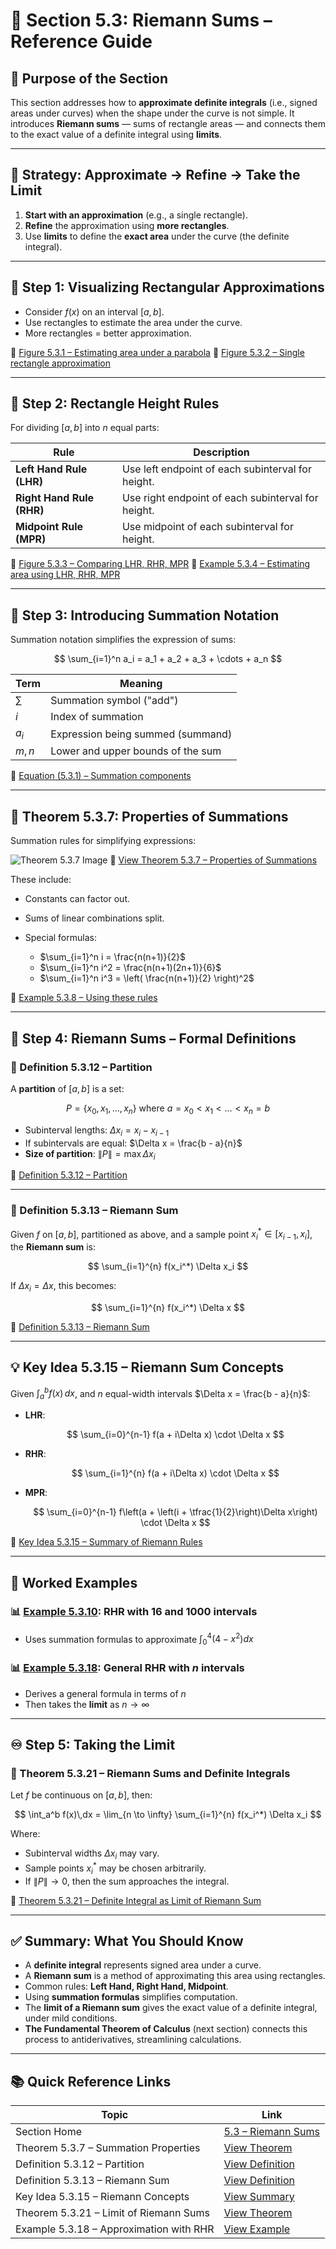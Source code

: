 # 📘 Section 5.3: Riemann Sums – Reference Guide

## 🧭 Purpose of the Section

This section addresses how to **approximate definite integrals** (i.e., signed areas under curves) when the shape under the curve is not simple. It introduces **Riemann sums** — sums of rectangle areas — and connects them to the exact value of a definite integral using **limits**.

---

## 🚀 Strategy: Approximate → Refine → Take the Limit

1. **Start with an approximation** (e.g., a single rectangle).
2. **Refine** the approximation using **more rectangles**.
3. Use **limits** to define the **exact area** under the curve (the definite integral).

---

## 📐 Step 1: Visualizing Rectangular Approximations

* Consider $f(x)$ on an interval $[a, b]$.
* Use rectangles to estimate the area under the curve.
* More rectangles = better approximation.

🔗 [Figure 5.3.1 – Estimating area under a parabola](https://opentext.uleth.ca/apex-calculus/sec_riemann.html#fig_rie1)
🔗 [Figure 5.3.2 – Single rectangle approximation](https://opentext.uleth.ca/apex-calculus/sec_riemann.html#fig_rie2)

---

## 🧊 Step 2: Rectangle Height Rules

For dividing $[a, b]$ into $n$ equal parts:

| Rule                      | Description                                        |
| ------------------------- | -------------------------------------------------- |
| **Left Hand Rule (LHR)**  | Use left endpoint of each subinterval for height.  |
| **Right Hand Rule (RHR)** | Use right endpoint of each subinterval for height. |
| **Midpoint Rule (MPR)**   | Use midpoint of each subinterval for height.       |

🔗 [Figure 5.3.3 – Comparing LHR, RHR, MPR](https://opentext.uleth.ca/apex-calculus/sec_riemann.html#fig_rie3)
🔗 [Example 5.3.4 – Estimating area using LHR, RHR, MPR](https://opentext.uleth.ca/apex-calculus/sec_riemann.html#ex_rie4)

---

## 🔢 Step 3: Introducing Summation Notation

Summation notation simplifies the expression of sums:

$$
\sum_{i=1}^n a_i = a_1 + a_2 + a_3 + \cdots + a_n
$$

| Term   | Meaning                           |
| ------ | --------------------------------- |
| $\sum$ | Summation symbol ("add")          |
| $i$    | Index of summation                |
| $a_i$  | Expression being summed (summand) |
| $m, n$ | Lower and upper bounds of the sum |

🔗 [Equation (5.3.1) – Summation components](https://opentext.uleth.ca/apex-calculus/sec_riemann.html#eq_summation)

---

## 📘 Theorem 5.3.7: Properties of Summations

Summation rules for simplifying expressions:

![Theorem 5.3.7 Image](attachment:/mnt/data/b48046ab-2459-470c-a7a6-fe427cdf90cb.png)
🔗 [View Theorem 5.3.7 – Properties of Summations](https://opentext.uleth.ca/apex-calculus/sec_riemann.html#thm_summation)

These include:

* Constants can factor out.
* Sums of linear combinations split.
* Special formulas:

  * $\sum_{i=1}^n i = \frac{n(n+1)}{2}$
  * $\sum_{i=1}^n i^2 = \frac{n(n+1)(2n+1)}{6}$
  * $\sum_{i=1}^n i^3 = \left( \frac{n(n+1)}{2} \right)^2$

🔗 [Example 5.3.8 – Using these rules](https://opentext.uleth.ca/apex-calculus/sec_riemann.html#ex_rie8)

---

## 📏 Step 4: Riemann Sums – Formal Definitions

### 📘 Definition 5.3.12 – Partition

A **partition** of $[a, b]$ is a set:

$$
P = \{x_0, x_1, \dots, x_n\} \text{ where } a = x_0 < x_1 < \dots < x_n = b
$$

* Subinterval lengths: $\Delta x_i = x_i - x_{i-1}$
* If subintervals are equal: $\Delta x = \frac{b - a}{n}$
* **Size of partition**: $\|P\| = \max \Delta x_i$

🔗 [Definition 5.3.12 – Partition](https://opentext.uleth.ca/apex-calculus/sec_riemann.html#def_partition)

---

### 📘 Definition 5.3.13 – Riemann Sum

Given $f$ on $[a, b]$, partitioned as above, and a sample point $x_i^* \in [x_{i-1}, x_i]$, the **Riemann sum** is:

$$
\sum_{i=1}^{n} f(x_i^*) \Delta x_i
$$

If $\Delta x_i = \Delta x$, this becomes:

$$
\sum_{i=1}^{n} f(x_i^*) \Delta x
$$

🔗 [Definition 5.3.13 – Riemann Sum](https://opentext.uleth.ca/apex-calculus/sec_riemann.html#def_rie_sum)

---

## 💡 Key Idea 5.3.15 – Riemann Sum Concepts

Given $\int_a^b f(x)\,dx$, and $n$ equal-width intervals $\Delta x = \frac{b - a}{n}$:

* **LHR**:

  $$
  \sum_{i=0}^{n-1} f(a + i\Delta x) \cdot \Delta x
  $$
* **RHR**:

  $$
  \sum_{i=1}^{n} f(a + i\Delta x) \cdot \Delta x
  $$
* **MPR**:

  $$
  \sum_{i=0}^{n-1} f\left(a + \left(i + \tfrac{1}{2}\right)\Delta x\right) \cdot \Delta x
  $$

🔗 [Key Idea 5.3.15 – Summary of Riemann Rules](https://opentext.uleth.ca/apex-calculus/sec_riemann.html#idea_riemann)

---

## 🧪 Worked Examples

### 📊 [Example 5.3.10](https://opentext.uleth.ca/apex-calculus/sec_riemann.html#ex_rie10): RHR with 16 and 1000 intervals

* Uses summation formulas to approximate $\int_0^4 (4 - x^2) dx$

### 📊 [Example 5.3.18](https://opentext.uleth.ca/apex-calculus/sec_riemann.html#ex_rie9): General RHR with $n$ intervals

* Derives a general formula in terms of $n$
* Then takes the **limit** as $n \to \infty$

---

## ♾ Step 5: Taking the Limit

### 📘 Theorem 5.3.21 – Riemann Sums and Definite Integrals

Let $f$ be continuous on $[a, b]$, then:

$$
\int_a^b f(x)\,dx = \lim_{n \to \infty} \sum_{i=1}^{n} f(x_i^*) \Delta x_i
$$

Where:

* Subinterval widths $\Delta x_i$ may vary.
* Sample points $x_i^*$ may be chosen arbitrarily.
* If $\|P\| \to 0$, then the sum approaches the integral.

🔗 [Theorem 5.3.21 – Definite Integral as Limit of Riemann Sum](https://opentext.uleth.ca/apex-calculus/sec_riemann.html#thm_riemann_sum)

---

## ✅ Summary: What You Should Know

* A **definite integral** represents signed area under a curve.
* A **Riemann sum** is a method of approximating this area using rectangles.
* Common rules: **Left Hand, Right Hand, Midpoint**.
* Using **summation formulas** simplifies computation.
* The **limit of a Riemann sum** gives the exact value of a definite integral, under mild conditions.
* **The Fundamental Theorem of Calculus** (next section) connects this process to antiderivatives, streamlining calculations.

---

## 📚 Quick Reference Links

| Topic                                   | Link                                                                                      |
| --------------------------------------- | ----------------------------------------------------------------------------------------- |
| Section Home                            | [5.3 – Riemann Sums](https://opentext.uleth.ca/apex-calculus/sec_riemann.html)            |
| Theorem 5.3.7 – Summation Properties    | [View Theorem](https://opentext.uleth.ca/apex-calculus/sec_riemann.html#thm_summation)    |
| Definition 5.3.12 – Partition           | [View Definition](https://opentext.uleth.ca/apex-calculus/sec_riemann.html#def_partition) |
| Definition 5.3.13 – Riemann Sum         | [View Definition](https://opentext.uleth.ca/apex-calculus/sec_riemann.html#def_rie_sum)   |
| Key Idea 5.3.15 – Riemann Concepts      | [View Summary](https://opentext.uleth.ca/apex-calculus/sec_riemann.html#idea_riemann)     |
| Theorem 5.3.21 – Limit of Riemann Sums  | [View Theorem](https://opentext.uleth.ca/apex-calculus/sec_riemann.html#thm_riemann_sum)  |
| Example 5.3.18 – Approximation with RHR | [View Example](https://opentext.uleth.ca/apex-calculus/sec_riemann.html#ex_rie9)          |

